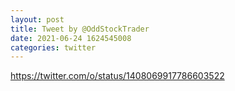 ```yaml
--- 
layout: post 
title: Tweet by @OddStockTrader 
date: 2021-06-24 1624545008 
categories: twitter 
--- 
```

https://twitter.com/o/status/1408069917786603522